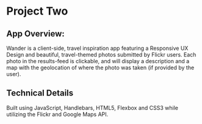 # Project Two

## App Overview:
Wander is a client-side, travel inspiration app featuring a Responsive UX Design and beautiful, travel-themed photos submitted by Flickr users. Each photo in the results-feed is clickable, and will display a description and a map with the geolocation of where the photo was taken (if provided by the user).

## Technical Details
Built using JavaScript, Handlebars, HTML5, Flexbox and CSS3 while utilizing the Flickr and Google Maps API. 
